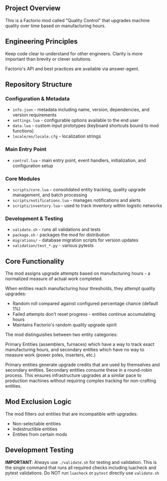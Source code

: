 ## Project Overview

This is a Factorio mod called "Quality Control" that upgrades machine quality over time based on manufacturing hours.

## Engineering Principles

Keep code clear to understand for other engineers. Clarity is more important than brevity or clever solutions.

Factorio's API and best practices are available via answer-agent.

## Repository Structure

### Configuration & Metadata
- `info.json` - metadata including name, version, dependencies, and version requirements
- `settings.lua` - configurable options available to the end user
- `data.lua` - custom input prototypes (keyboard shortcuts bound to mod functions)
- `locale/en/locale.cfg` - localization strings

### Main Entry Point
- `control.lua` - main entry point, event handlers, initialization, and configuration setup

### Core Modules
- `scripts/core.lua` - consolidated entity tracking, quality upgrade management, and batch processing
- `scripts/notifications.lua` - manages notifications and alerts
- `scripts/inventory.lua` - used to track inventory within logistic networks

### Development & Testing
- `validate.sh` - runs all validations and tests
- `package.sh` - packages the mod for distribution
- `migrations/` - database migration scripts for version updates
- `validation/test_*.py` - various pytests

## Core Functionality

The mod assigns upgrade attempts based on manufacturing hours - a normalized measure of actual work completed.

When entities reach manufacturing hour thresholds, they attempt quality upgrades:
- Random roll compared against configured percentage chance (default 1%)
- Failed attempts don't reset progress - entities continue accumulating hours
- Maintains Factorio's random quality upgrade spirit

The mod distinguishes between two entity categories:

Primary Entities (assemblers, furnaces) which have a way to track exact manufacturing hours, and secondary entities which have no way to measure work (power poles, inserters, etc.)

Primary entities generate upgrade credits that are used by themselves and secondary entities. Secondary entities consume these in a round-robin process. This ensures infrastructure upgrades at a similar pace to production machines without requiring complex tracking for non-crafting entities.

## Mod Exclusion Logic

The mod filters out entities that are incompatible with upgrades:
- Non-selectable entities
- Indestructible entities
- Entities from certain mods

## Development Testing

**IMPORTANT**: Always use `./validate.sh` for testing and validation. This is the single command that runs all required checks including luacheck and pytest validations. Do NOT run `luacheck` or `pytest` directly use `validate.sh`



